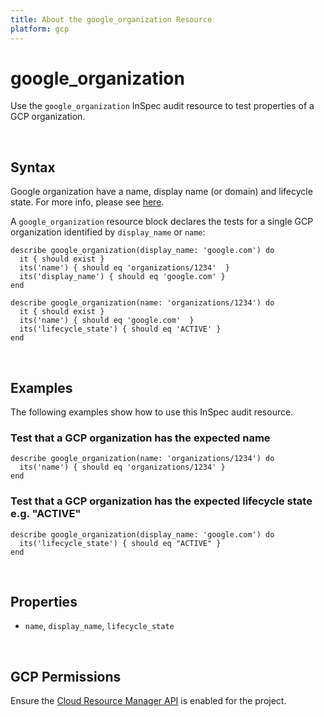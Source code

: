 ```yaml
---
title: About the google_organization Resource
platform: gcp
---
```


# google\_organization

Use the `google_organization` InSpec audit resource to test properties of a GCP organization.  

<br>

## Syntax

Google organization have a name, display name (or domain) and lifecycle state. For more info, please see [here](https://cloud.google.com/resource-manager/docs/creating-managing-organization).

A `google_organization` resource block declares the tests for a single GCP organization identified by `display_name` or `name`:

    describe google_organization(display_name: 'google.com') do
      it { should exist }
      its('name') { should eq 'organizations/1234'  }
      its('display_name') { should eq 'google.com' }
    end

    describe google_organization(name: 'organizations/1234') do
      it { should exist }
      its('name') { should eq 'google.com'  }
      its('lifecycle_state') { should eq 'ACTIVE' }
    end

<br>

## Examples

The following examples show how to use this InSpec audit resource.

### Test that a GCP organization has the expected name

    describe google_organization(name: 'organizations/1234') do
      its('name') { should eq 'organizations/1234' }
    end

### Test that a GCP organization has the expected lifecycle state e.g. "ACTIVE"

    describe google_organization(display_name: 'google.com') do
      its('lifecycle_state') { should eq "ACTIVE" }
    end

<br>

## Properties

*  `name`, `display_name`, `lifecycle_state`

<br>


## GCP Permissions

Ensure the [Cloud Resource Manager API](https://console.cloud.google.com/apis/library/cloudresourcemanager.googleapis.com/) is enabled for the project.